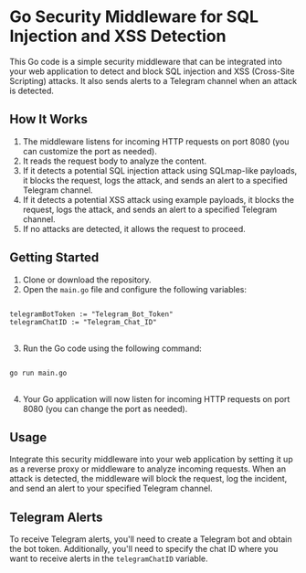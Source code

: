 <h1>Go Security Middleware for SQL Injection and XSS Detection</h1>

<p>This Go code is a simple security middleware that can be integrated into your web application to detect and block SQL injection and XSS (Cross-Site Scripting) attacks. It also sends alerts to a Telegram channel when an attack is detected.</p>

<h2>How It Works</h2>

<ol>
    <li>The middleware listens for incoming HTTP requests on port 8080 (you can customize the port as needed).</li>
    <li>It reads the request body to analyze the content.</li>
    <li>If it detects a potential SQL injection attack using SQLmap-like payloads, it blocks the request, logs the attack, and sends an alert to a specified Telegram channel.</li>
    <li>If it detects a potential XSS attack using example payloads, it blocks the request, logs the attack, and sends an alert to a specified Telegram channel.</li>
    <li>If no attacks are detected, it allows the request to proceed.</li>
</ol>

<h2>Getting Started</h2>

<ol>
    <li>Clone or download the repository.</li>
    <li>Open the <code>main.go</code> file and configure the following variables:</li>
</ol>

<pre>
<code>
telegramBotToken := "Telegram_Bot_Token"
telegramChatID := "Telegram_Chat_ID"
</code>
</pre>

<ol start="3">
    <li>Run the Go code using the following command:</li>
</ol>

<pre>
<code>
go run main.go
</code>
</pre>

<ol start="4">
    <li>Your Go application will now listen for incoming HTTP requests on port 8080 (you can change the port as needed).</li>
</ol>

<h2>Usage</h2>

<p>Integrate this security middleware into your web application by setting it up as a reverse proxy or middleware to analyze incoming requests. When an attack is detected, the middleware will block the request, log the incident, and send an alert to your specified Telegram channel.</p>

<h2>Telegram Alerts</h2>

<p>To receive Telegram alerts, you'll need to create a Telegram bot and obtain the bot token. Additionally, you'll need to specify the chat ID where you want to receive alerts in the <code>telegramChatID</code> variable.</p>
